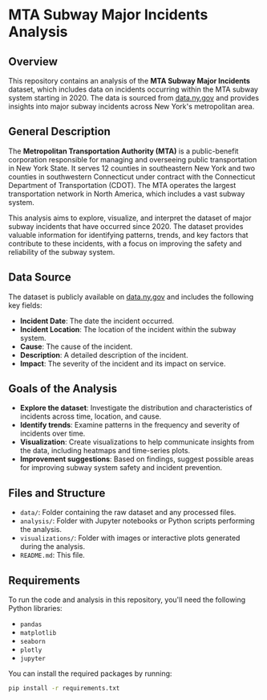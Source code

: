 # MTA Subway Major Incidents Analysis

## Overview

This repository contains an analysis of the **MTA Subway Major Incidents** dataset, which includes data on incidents occurring within the MTA subway system starting in 2020. The data is sourced from [data.ny.gov](https://data.ny.gov/Transportation/MTA-Subway-Major-Incidents-Beginning-2020/j6d2-s8m2/about_data) and provides insights into major subway incidents across New York's metropolitan area.

## General Description

The **Metropolitan Transportation Authority (MTA)** is a public-benefit corporation responsible for managing and overseeing public transportation in New York State. It serves 12 counties in southeastern New York and two counties in southwestern Connecticut under contract with the Connecticut Department of Transportation (CDOT). The MTA operates the largest transportation network in North America, which includes a vast subway system.

This analysis aims to explore, visualize, and interpret the dataset of major subway incidents that have occurred since 2020. The dataset provides valuable information for identifying patterns, trends, and key factors that contribute to these incidents, with a focus on improving the safety and reliability of the subway system.

## Data Source

The dataset is publicly available on [data.ny.gov](https://data.ny.gov/Transportation/MTA-Subway-Major-Incidents-Beginning-2020/j6d2-s8m2/about_data) and includes the following key fields:

- **Incident Date**: The date the incident occurred.
- **Incident Location**: The location of the incident within the subway system.
- **Cause**: The cause of the incident.
- **Description**: A detailed description of the incident.
- **Impact**: The severity of the incident and its impact on service.

## Goals of the Analysis

- **Explore the dataset**: Investigate the distribution and characteristics of incidents across time, location, and cause.
- **Identify trends**: Examine patterns in the frequency and severity of incidents over time.
- **Visualization**: Create visualizations to help communicate insights from the data, including heatmaps and time-series plots.
- **Improvement suggestions**: Based on findings, suggest possible areas for improving subway system safety and incident prevention.

## Files and Structure

- `data/`: Folder containing the raw dataset and any processed files.
- `analysis/`: Folder with Jupyter notebooks or Python scripts performing the analysis.
- `visualizations/`: Folder with images or interactive plots generated during the analysis.
- `README.md`: This file.

## Requirements

To run the code and analysis in this repository, you'll need the following Python libraries:

- `pandas`
- `matplotlib`
- `seaborn`
- `plotly`
- `jupyter`

You can install the required packages by running:

```bash
pip install -r requirements.txt
